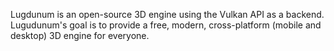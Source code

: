 Lugdunum is an open-source 3D engine using the Vulkan API as a backend. Lugudunum's goal is to provide a free, modern, cross-platform (mobile and desktop) 3D engine for everyone.
